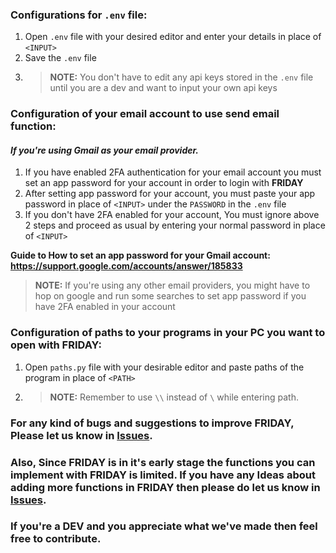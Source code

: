 
### Configurations for `.env` file:

1. Open `.env` file with your desired editor and enter your details in place of `<INPUT>`
2. Save the `.env` file 
3. > **NOTE:** You don't have to edit any api keys stored in the `.env` file until you are a dev and want to input your own api keys 

### Configuration of your email account to use send email function: 

#### *If you're using Gmail as your email provider.*

1. If you have enabled 2FA authentication for your email account you must set an app password for your account in order to login with **FRIDAY**
2. After setting app password for your account, you must paste your app password in place of `<INPUT>` under the `PASSWORD` in the `.env` file
3. If you don't have 2FA enabled for your account, You must ignore above 2 steps and proceed as usual by entering your normal password in place of `<INPUT>`
 
**Guide to How to set an app password for your Gmail account: https://support.google.com/accounts/answer/185833**
> **NOTE:** If you're using any other email providers, you might have to hop on google and run some searches to set app password if you have 2FA enabled in your account  

### Configuration of paths to your programs in your PC you want to open with FRIDAY:

1. Open `paths.py` file with your desirable editor and paste paths of the program in place of `<PATH>`
2. > **NOTE:** Remember to use `\\` instead of `\` while entering path. 


### **For any kind of bugs and suggestions to improve **FRIDAY**, Please let us know in [Issues](https://github.com/realdarkstar/Project-Friday-on-Python/issues)**.
### **Also, Since FRIDAY is in it's early stage the functions you can implement with FRIDAY is limited. If you have any Ideas about adding more functions in FRIDAY then please do let us know in [Issues](https://github.com/realdarkstar/Project-Friday-on-Python/issues).**

### **If you're a DEV and you appreciate what we've made then feel free to contribute.**


